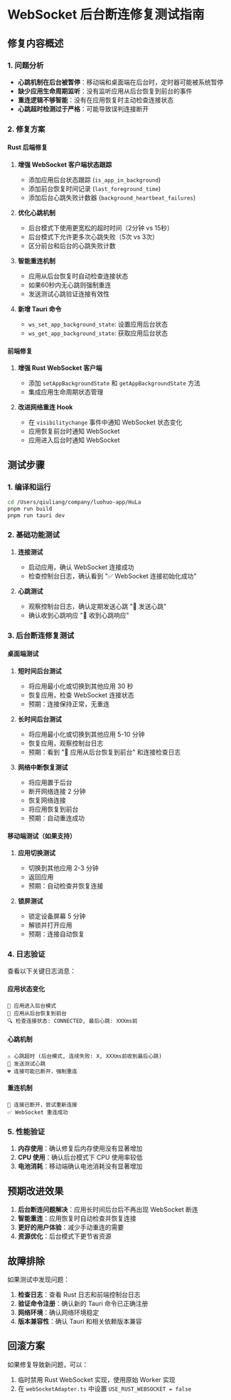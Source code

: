 # WebSocket 后台断连修复测试指南

## 修复内容概述

### 1. 问题分析

- **心跳机制在后台被暂停**：移动端和桌面端在后台时，定时器可能被系统暂停
- **缺少应用生命周期监听**：没有监听应用从后台恢复到前台的事件
- **重连逻辑不够智能**：没有在应用恢复时主动检查连接状态
- **心跳超时检测过于严格**：可能导致误判连接断开

### 2. 修复方案

#### Rust 后端修复

1. **增强 WebSocket 客户端状态跟踪**
   - 添加应用后台状态跟踪 (`is_app_in_background`)
   - 添加前台恢复时间记录 (`last_foreground_time`)
   - 添加后台心跳失败计数器 (`background_heartbeat_failures`)

2. **优化心跳机制**
   - 后台模式下使用更宽松的超时时间（2分钟 vs 15秒）
   - 后台模式下允许更多次心跳失败（5次 vs 3次）
   - 区分前台和后台的心跳失败计数

3. **智能重连机制**
   - 应用从后台恢复时自动检查连接状态
   - 如果60秒内无心跳则强制重连
   - 发送测试心跳验证连接有效性

4. **新增 Tauri 命令**
   - `ws_set_app_background_state`: 设置应用后台状态
   - `ws_get_app_background_state`: 获取应用后台状态

#### 前端修复

1. **增强 Rust WebSocket 客户端**
   - 添加 `setAppBackgroundState` 和 `getAppBackgroundState` 方法
   - 集成应用生命周期状态管理

2. **改进网络重连 Hook**
   - 在 `visibilitychange` 事件中通知 WebSocket 状态变化
   - 应用恢复前台时通知 WebSocket
   - 应用进入后台时通知 WebSocket

## 测试步骤

### 1. 编译和运行

```bash
cd /Users/qiuliang/company/luohuo-app/HuLa
pnpm run build
pnpm run tauri dev
```

### 2. 基础功能测试

1. **连接测试**
   - 启动应用，确认 WebSocket 连接成功
   - 检查控制台日志，确认看到 "✅ WebSocket 连接初始化成功"

2. **心跳测试**
   - 观察控制台日志，确认定期发送心跳 "💓 发送心跳"
   - 确认收到心跳响应 "💓 收到心跳响应"

### 3. 后台断连修复测试

#### 桌面端测试

1. **短时间后台测试**
   - 将应用最小化或切换到其他应用 30 秒
   - 恢复应用，检查 WebSocket 连接状态
   - 预期：连接保持正常，无重连

2. **长时间后台测试**
   - 将应用最小化或切换到其他应用 5-10 分钟
   - 恢复应用，观察控制台日志
   - 预期：看到 "📱 应用从后台恢复到前台" 和连接检查日志

3. **网络中断恢复测试**
   - 将应用置于后台
   - 断开网络连接 2 分钟
   - 恢复网络连接
   - 将应用恢复到前台
   - 预期：自动重连成功

#### 移动端测试（如果支持）

1. **应用切换测试**
   - 切换到其他应用 2-3 分钟
   - 返回应用
   - 预期：自动检查并恢复连接

2. **锁屏测试**
   - 锁定设备屏幕 5 分钟
   - 解锁并打开应用
   - 预期：连接自动恢复

### 4. 日志验证

查看以下关键日志消息：

#### 应用状态变化

```
📱 应用进入后台模式
📱 应用从后台恢复到前台
🔍 检查连接状态: CONNECTED, 最后心跳: XXXms前
```

#### 心跳机制

```
⚠️ 心跳超时 (后台模式, 连续失败: X, XXXms前收到最后心跳)
💓 发送测试心跳
💔 连接可能已断开，强制重连
```

#### 重连机制

```
🔄 连接已断开，尝试重新连接
✅ WebSocket 重连成功
```

### 5. 性能验证

1. **内存使用**：确认修复后内存使用没有显著增加
2. **CPU 使用**：确认后台模式下 CPU 使用率较低
3. **电池消耗**：移动端确认电池消耗没有显著增加

## 预期改进效果

1. **后台断连问题解决**：应用长时间后台后不再出现 WebSocket 断连
2. **智能重连**：应用恢复时自动检查并恢复连接
3. **更好的用户体验**：减少手动重连的需要
4. **资源优化**：后台模式下更节省资源

## 故障排除

如果测试中发现问题：

1. **检查日志**：查看 Rust 日志和前端控制台日志
2. **验证命令注册**：确认新的 Tauri 命令已正确注册
3. **网络环境**：确认网络环境稳定
4. **版本兼容性**：确认 Tauri 和相关依赖版本兼容

## 回滚方案

如果修复导致新问题，可以：

1. 临时禁用 Rust WebSocket 实现，使用原始 Worker 实现
2. 在 `webSocketAdapter.ts` 中设置 `USE_RUST_WEBSOCKET = false`
